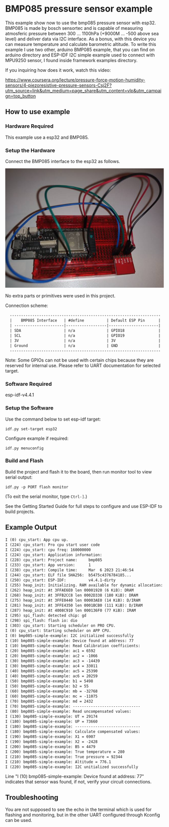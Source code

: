 # BMP085 pressure sensor example
This example show now to use the bmp085 pressure sensor with esp32.
BMP085 is made by bosch sensortec and is capable of measuring atmosferic pressure between
300 ... 1100hPa (+9000M ... -500 above sea level) and deliver data via I2C interface. 
As a bonus, with this device you can measure temperature and calculate barometric altitude.
To write this example I use two other, arduino BMP085 example, that you can find on arduino directory 
and ESP-IDF I2C simple example used to connect with MPU9250 sensor, I found inside framework examples directory.

If you inquiring how does it work, watch this video:

https://www.coursera.org/lecture/pressure-force-motion-humidity-sensors/4-piezoresistive-pressure-sensors-Csj2F?utm_source=link&utm_medium=page_share&utm_content=vlp&utm_campaign=top_button

## How to use example

### Hardware Required

This example use a esp32 and BMP085.

### Setup the Hardware

Connect the BMP085 interface to the esp32 as follows.

![esp-lora image1](https://github.com/jfpantani/examples-esp32-bmp085/blob/main/image/bmp085.jpg?raw=true)

No extra parts or primitives were used in this project.

Connection scheme:

```
  -------------------------------------------------------------------
  |    BMP085 Interface   | #define          | Default ESP Pin      |
  | ----------------------|------------------|----------------------|
  | SDA                   | n/a              | GPIO18               |
  | SCL                   | n/a              | GPIO19               |
  | 3V                    | n/a              | 3V                   |
  | Ground                | n/a              | GND                  |
  -------------------------------------------------------------------
```
Note: Some GPIOs can not be used with certain chips because they are reserved for internal use. Please refer to UART documentation for selected target.

### Software Required

esp-idf-v4.4.1

### Setup the Software

Use the command below to set esp-idf target:
```
idf.py set-target esp32
```
Configure example if required:
```
idf.py menuconfig
```

### Build and Flash

Build the project and flash it to the board, then run monitor tool to view serial output:

```
idf.py -p PORT flash monitor
```

(To exit the serial monitor, type ``Ctrl-]``.)

See the Getting Started Guide for full steps to configure and use ESP-IDF to build projects.

## Example Output

```
I (0) cpu_start: App cpu up.
I (224) cpu_start: Pro cpu start user code
I (224) cpu_start: cpu freq: 160000000
I (224) cpu_start: Application information:
I (228) cpu_start: Project name:     bmp085
I (233) cpu_start: App version:      1
I (238) cpu_start: Compile time:     Mar  6 2023 21:46:54
I (244) cpu_start: ELF file SHA256:  b5475c4376784185...
I (250) cpu_start: ESP-IDF:          v4.4.1-dirty
I (255) heap_init: Initializing. RAM available for dynamic allocation:
I (262) heap_init: At 3FFAE6E0 len 00001920 (6 KiB): DRAM
I (268) heap_init: At 3FFB2CC8 len 0002D338 (180 KiB): DRAM
I (275) heap_init: At 3FFE0440 len 00003AE0 (14 KiB): D/IRAM
I (281) heap_init: At 3FFE4350 len 0001BCB0 (111 KiB): D/IRAM
I (287) heap_init: At 4008C910 len 000136F0 (77 KiB): IRAM
I (295) spi_flash: detected chip: gd
I (298) spi_flash: flash io: dio
I (303) cpu_start: Starting scheduler on PRO CPU.
I (0) cpu_start: Starting scheduler on APP CPU.
I (0) bmp085-simple-example: I2C initialized successfully
I (10) bmp085-simple-example: Device found at address: 77
I (10) bmp085-simple-example: Read Calibration coefficients:
I (20) bmp085-simple-example: ac1 = 6592
I (20) bmp085-simple-example: ac2 = -1066
I (30) bmp085-simple-example: ac3 = -14439
I (30) bmp085-simple-example: ac4 = 33011
I (40) bmp085-simple-example: ac5 = 25390
I (40) bmp085-simple-example: ac6 = 20259
I (50) bmp085-simple-example: b1 = 5498
I (50) bmp085-simple-example: b2 = 55
I (60) bmp085-simple-example: mb = -32768
I (60) bmp085-simple-example: mc = -11075
I (70) bmp085-simple-example: md = 2432
I (70) bmp085-simple-example: ------------------------------
I (80) bmp085-simple-example: Read uncompensated values:
I (130) bmp085-simple-example: UT = 29174
I (180) bmp085-simple-example: UP = 73660
I (180) bmp085-simple-example: -----------------------------
I (180) bmp085-simple-example: Calculate compensated values:
I (190) bmp085-simple-example: X1 = 6907
I (190) bmp085-simple-example: X2 = -2428
I (200) bmp085-simple-example: B5 = 4479
I (200) bmp085-simple-example: True temperature = 280
I (210) bmp085-simple-example: True pressure = 92344
I (210) bmp085-simple-example: Altitude = 776.1
I (220) bmp085-simple-example: I2C unitialized successfully
```
Line "I (10) bmp085-simple-example: Device found at address: 77" indicates that sensor was found, if not, verify your circuit connections.

## Troubleshooting

You are not supposed to see the echo in the terminal which is used for flashing and monitoring, but in the other UART configured through Kconfig can be used.
